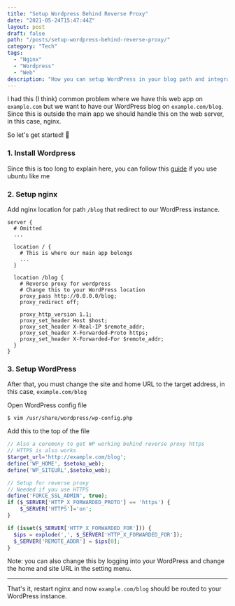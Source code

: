```yaml
---
title: "Setup Wordpress Behind Reverse Proxy"
date: "2021-05-24T15:47:44Z"
layout: post
draft: false
path: "/posts/setup-wordpress-behind-reverse-proxy/"
category: "Tech"
tags:
  - "Nginx"
  - "Wordpress"
  - "Web"
description: "How you can setup WordPress in your blog path and integrate it with your app"
---
```


I had this (I think) common problem where we have this web app on `example.com` but we want to have our WordPress blog on `example.com/blog`. Since this is outside the main app we should handle this on the web server, in this case, nginx.

So let's get started! 🚗

### 1. Install Wordpress

Since this is too long to explain here, you can follow this [guide](https://ubuntu.com/tutorials/install-and-configure-wordpress#1-overview) if you use ubuntu like me

### 2. Setup nginx

Add nginx location for path `/blog` that redirect to our WordPress instance.

```nginx
server {
  # Omitted
  ...

  location / {
    # This is where our main app belongs
    ...
  }

  location /blog {
    # Reverse proxy for wordpress
    # Change this to your WordPress location
    proxy_pass http://0.0.0.0/blog; 
    proxy_redirect off;

    proxy_http_version 1.1;
    proxy_set_header Host $host;
    proxy_set_header X-Real-IP $remote_addr;
    proxy_set_header X-Forwarded-Proto https;
    proxy_set_header X-Forwarded-For $remote_addr;
  }
}
```

### 3. Setup WordPress

After that, you must change the site and home URL to the target address, in this case, `example.com/blog`

Open WordPress config file
```
$ vim /usr/share/wordpress/wp-config.php
```

Add this to the top of the file

```php
// Also a ceremony to get WP working behind reverse proxy https
// HTTPS is also works
$target_url='http://example.com/blog';
define('WP_HOME', $setoko_web);
define('WP_SITEURL',$setoko_web);

// Setup for reverse proxy
// Needed if you use HTTPS
define('FORCE_SSL_ADMIN', true);
if ($_SERVER['HTTP_X_FORWARDED_PROTO'] == 'https') {
    $_SERVER['HTTPS']='on';
}

if (isset($_SERVER['HTTP_X_FORWARDED_FOR'])) {
  $ips = explode(',', $_SERVER['HTTP_X_FORWARDED_FOR']);
  $_SERVER['REMOTE_ADDR'] = $ips[0];
}
```

Note: you can also change this by logging into your WordPress and change the home and site URL in the setting menu.

---

That's it, restart nginx and now `example.com/blog` should be routed to your WordPress instance.  
